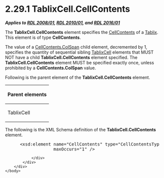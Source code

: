<html dir="LTR" xmlns:mshelp="http://msdn.microsoft.com/mshelp" xmlns:ddue="http://ddue.schemas.microsoft.com/authoring/2003/5" xmlns:xlink="http://www.w3.org/1999/xlink" xmlns:tool="http://www.microsoft.com/tooltip">
    <head>
        <meta http-equiv="Content-Type" content="text/html; CHARSET=utf-8"></meta>
        <meta name="save" content="history"></meta>
        <title>2.29.1 TablixCell.CellContents</title>
        <xml>
            <mshelp:toctitle title="2.29.1 TablixCell.CellContents"></mshelp:toctitle>
            <mshelp:rltitle title="[MS-RDL]: TablixCell.CellContents"></mshelp:rltitle>
            <mshelp:keyword index="A" term="a6564f5d-b478-42a7-9217-1a799e5ecd28"></mshelp:keyword>
            <mshelp:attr name="DCSext.ContentType" value="open specification"></mshelp:attr>
            <mshelp:attr name="AssetID" value="a6564f5d-b478-42a7-9217-1a799e5ecd28"></mshelp:attr>
            <mshelp:attr name="TopicType" value="kbRef"></mshelp:attr>
            <mshelp:attr name="DCSext.Title" value="[MS-RDL]: TablixCell.CellContents" />
        </xml>
    </head>
    <body>
        <div id="header">
            <h1 class="heading">2.29.1 TablixCell.CellContents</h1>
        </div>
        <div id="mainSection">
            <div id="mainBody">
                <div id="allHistory" class="saveHistory"></div>
                <div id="sectionSection0" class="section" name="collapseableSection">
                    

<p><b><i>Applies to </i></b><a href="1e855f94-4617-47e4-b89e-0856c6cb420f.html"><b><i>RDL 2008/01</i></b></a><b><i>,
</i></b><a href="3428e690-a348-4ec7-8a6a-8efb42d2cdee.html"><b><i>RDL 2010/01</i></b></a><b><i>,
and </i></b><a href="52ce3983-2bfc-4e72-9359-42aaf5fe4509.html"><b><i>RDL 2016/01</i></b></a></p>

<p>The <b>TablixCell.CellContents</b> element specifies the <a href="43ccec32-ec37-401c-ba8a-edbfa74e42f4.html">CellContents</a> of a <a href="e42fb86e-799a-4202-8845-ac38831efccb.html">Tablix</a>. This element is of
type <b>CellContents</b>.</p>

<p>The value of a <a href="3ffb0387-2dd7-4b21-b36d-6df8fd0a0887.html">CellContents.ColSpan</a> child
element, decremented by 1, specifies the quantity of sequential sibling <a href="33258f80-fa42-4baf-abd5-ded34ffbbc61.html">TablixCell</a> elements that
MUST NOT have a child <b>TablixCell.CellContents</b> element specified. The <b>TablixCell.CellContents</b>
element MUST be specified exactly once, unless prohibited by a <b>CellContents.ColSpan</b>
value. </p>

<p>Following is the parent element of the <b>TablixCell.CellContents</b>
element.</p>

<table>
 <thead>
  <tr>
   <th>
   <p>Parent elements</p>
   </th>
  </tr>
 </thead>
 <tr>
  <td>
  <p>TablixCell</p>
  </td>
 </tr>
</table>

<p>The following is the XML Schema definition of the <b>TablixCell.CellContents</b>
element.</p>

<dl>
<dd>
<div><pre> &lt;xsd:element name=&quot;CellContents&quot; type=&quot;CellContentsType&quot; minOccurs=&quot;0&quot; 
              maxOccurs=&quot;1&quot; /&gt;
</pre></div>
</dd></dl>


                </div>
            </div>
        </div>
    </body>
</html>